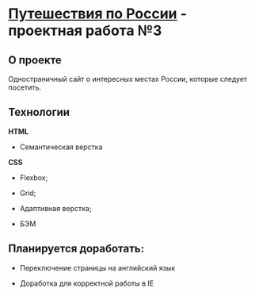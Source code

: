 # [Путешествия по России](https://bkonstantine.github.io/russian-travel/) - проектная работа №3


## О проекте
Одностраничный сайт о интересных местах России, которые следует посетить.

## Технологии

**HTML**

* Семантическая верстка

**CSS**

* Flexbox;

* Grid;

* Адаптивная верстка;

* БЭМ

## Планируется доработать:
* Переключение страницы на английский язык

* Доработка для корректной работы в IE


